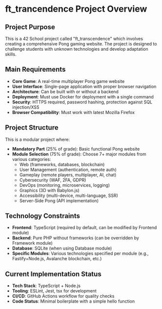 # ft_trancendence Project Overview

## Project Purpose

This is a 42 School project called "ft_transcendence" which involves creating a comprehensive Pong gaming website. The project is designed to challenge students with unknown technologies and develop adaptation skills.

## Main Requirements

- **Core Game**: A real-time multiplayer Pong game website
- **User Interface**: Single-page application with proper browser navigation
- **Architecture**: Can be built with or without a backend
- **Deployment**: Must use Docker for deployment with a single command
- **Security**: HTTPS required, password hashing, protection against SQL injection/XSS
- **Browser Compatibility**: Must work with latest Mozilla Firefox

## Project Structure

This is a modular project where:

- **Mandatory Part** (25% of grade): Basic functional Pong website
- **Module Selection** (75% of grade): Choose 7+ major modules from various categories:
  - Web (frameworks, databases, blockchain)
  - User Management (authentication, remote auth)
  - Gameplay (remote players, multiplayer, AI, chat)
  - Cybersecurity (WAF, 2FA, GDPR)
  - DevOps (monitoring, microservices, logging)
  - Graphics (3D with Babylon.js)
  - Accessibility (multi-device, multi-language, SSR)
  - Server-Side Pong (API implementation)

## Technology Constraints

- **Frontend**: TypeScript (required by default, can be modified by Frontend module)
- **Backend**: Pure PHP without frameworks (can be overridden by Framework module)
- **Database**: SQLite (when using Database module)
- **Specific Modules**: Various technologies specified per module (e.g., Fastify+Node.js, Avalanche blockchain, etc.)

## Current Implementation Status

- **Tech Stack**: TypeScript + Node.js
- **Tooling**: ESLint, Jest, tsx for development
- **CI/CD**: GitHub Actions workflow for quality checks
- **Code Status**: Minimal boilerplate with a simple hello function
